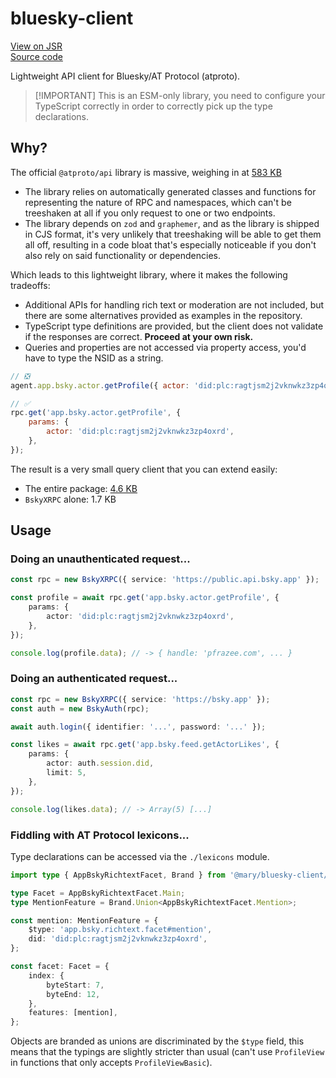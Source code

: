 # bluesky-client

[View on JSR](https://jsr.io/@mary/bluesky-client)\
[Source code](https://codeberg.org/mary-ext/pkg-bluesky-client)

Lightweight API client for Bluesky/AT Protocol (atproto).

> [!IMPORTANT] This is an ESM-only library, you need to configure your TypeScript correctly in order to
> correctly pick up the type declarations.

## Why?

The official `@atproto/api` library is massive, weighing in at [583 KB](https://pkg-size.dev/@atproto/api)

- The library relies on automatically generated classes and functions for representing the nature of RPC and
  namespaces, which can't be treeshaken at all if you only request to one or two endpoints.
- The library depends on `zod` and `graphemer`, and as the library is shipped in CJS format, it's very
  unlikely that treeshaking will be able to get them all off, resulting in a code bloat that's especially
  noticeable if you don't also rely on said functionality or dependencies.

Which leads to this lightweight library, where it makes the following tradeoffs:

- Additional APIs for handling rich text or moderation are not included, but there are some alternatives
  provided as examples in the repository.
- TypeScript type definitions are provided, but the client does not validate if the responses are correct.
  **Proceed at your own risk.**
- Queries and properties are not accessed via property access, you'd have to type the NSID as a string.

```js
// ❎️
agent.app.bsky.actor.getProfile({ actor: 'did:plc:ragtjsm2j2vknwkz3zp4oxrd' });

// ✅️
rpc.get('app.bsky.actor.getProfile', {
	params: {
		actor: 'did:plc:ragtjsm2j2vknwkz3zp4oxrd',
	},
});
```

The result is a very small query client that you can extend easily:

- The entire package: [4.6 KB](https://pkg-size.dev/@externdefs%2Fbluesky-client)
- `BskyXRPC` alone: 1.7 KB

## Usage

### Doing an unauthenticated request...

```ts
const rpc = new BskyXRPC({ service: 'https://public.api.bsky.app' });

const profile = await rpc.get('app.bsky.actor.getProfile', {
	params: {
		actor: 'did:plc:ragtjsm2j2vknwkz3zp4oxrd',
	},
});

console.log(profile.data); // -> { handle: 'pfrazee.com', ... }
```

### Doing an authenticated request...

```ts
const rpc = new BskyXRPC({ service: 'https://bsky.app' });
const auth = new BskyAuth(rpc);

await auth.login({ identifier: '...', password: '...' });

const likes = await rpc.get('app.bsky.feed.getActorLikes', {
	params: {
		actor: auth.session.did,
		limit: 5,
	},
});

console.log(likes.data); // -> Array(5) [...]
```

### Fiddling with AT Protocol lexicons...

Type declarations can be accessed via the `./lexicons` module.

```ts
import type { AppBskyRichtextFacet, Brand } from '@mary/bluesky-client/lexicons';

type Facet = AppBskyRichtextFacet.Main;
type MentionFeature = Brand.Union<AppBskyRichtextFacet.Mention>;

const mention: MentionFeature = {
	$type: 'app.bsky.richtext.facet#mention',
	did: 'did:plc:ragtjsm2j2vknwkz3zp4oxrd',
};

const facet: Facet = {
	index: {
		byteStart: 7,
		byteEnd: 12,
	},
	features: [mention],
};
```

Objects are branded as unions are discriminated by the `$type` field, this means that the typings are slightly
stricter than usual (can't use `ProfileView` in functions that only accepts `ProfileViewBasic`).

